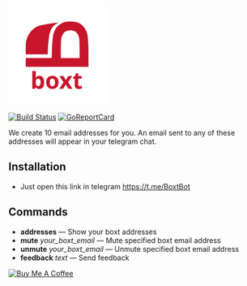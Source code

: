 ![](res/boxt192x192.png)

[![Build Status](https://travis-ci.org/igrmk/boxt.png)](https://travis-ci.org/igrmk/boxt)
[![GoReportCard](http://goreportcard.com/badge/igrmk/boxt)](http://goreportcard.com/report/igrmk/boxt)

We create 10 email addresses for you. An email sent to any of these addresses will appear in your telegram chat.

Installation
------------

* Just open this link in telegram https://t.me/BoxtBot

Commands
--------

* __addresses__ — Show your boxt addresses
* __mute__ _your_boxt_email_ — Mute specified boxt email address
* __unmute__ _your_boxt_email_ — Unmute specified boxt email address
* __feedback__ _text_ — Send feedback

<a href="https://www.buymeacoffee.com/J3b15eI" target="_blank"><img src="https://www.buymeacoffee.com/assets/img/custom_images/orange_img.png" alt="Buy Me A Coffee"></a>
